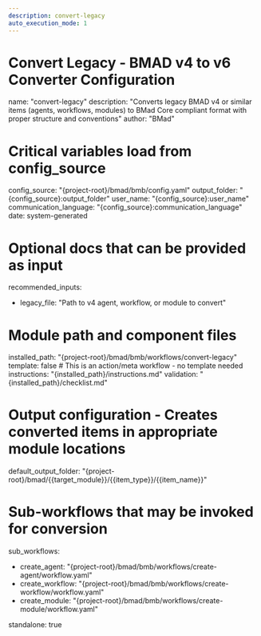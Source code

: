 ```yaml
---
description: convert-legacy
auto_execution_mode: 1
---
```


# Convert Legacy - BMAD v4 to v6 Converter Configuration
name: "convert-legacy"
description: "Converts legacy BMAD v4 or similar items (agents, workflows, modules) to BMad Core compliant format with proper structure and conventions"
author: "BMad"

# Critical variables load from config_source
config_source: "{project-root}/bmad/bmb/config.yaml"
output_folder: "{config_source}:output_folder"
user_name: "{config_source}:user_name"
communication_language: "{config_source}:communication_language"
date: system-generated

# Optional docs that can be provided as input
recommended_inputs:
  - legacy_file: "Path to v4 agent, workflow, or module to convert"

# Module path and component files
installed_path: "{project-root}/bmad/bmb/workflows/convert-legacy"
template: false # This is an action/meta workflow - no template needed
instructions: "{installed_path}/instructions.md"
validation: "{installed_path}/checklist.md"

# Output configuration - Creates converted items in appropriate module locations
default_output_folder: "{project-root}/bmad/{{target_module}}/{{item_type}}/{{item_name}}"

# Sub-workflows that may be invoked for conversion
sub_workflows:
  - create_agent: "{project-root}/bmad/bmb/workflows/create-agent/workflow.yaml"
  - create_workflow: "{project-root}/bmad/bmb/workflows/create-workflow/workflow.yaml"
  - create_module: "{project-root}/bmad/bmb/workflows/create-module/workflow.yaml"

standalone: true
